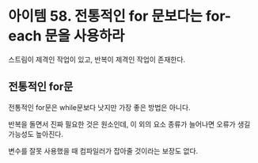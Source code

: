# 아이템 58. 전통적인 for 문보다는 for-each 문을 사용하라

스트림이 제격인 작업이 있고, 반복이 제격인 작업이 존재한다.

## 전통적인 for문

전통적인 for문은 while문보다 낫지만 가장 좋은 방법은 아니다.

반복을 돌면서 진짜 필요한 것은 원소인데, 이 외의 요소 종류가 늘어나면 오류가 생길 가능성도 높아진다.

변수를 잘못 사용했을 때 컴파일러가 잡아줄 것이라는 보장도 없다.
